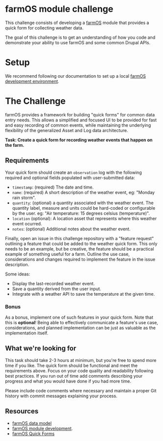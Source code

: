 # farmOS module challenge

This challenge consists of developing a [farmOS](https://farmos.org) module that provides a quick form for collecting weather data.

The goal of this challenge is to get an understanding of how you code and demonstrate your ability to use farmOS and some common Drupal APIs.

# Setup

We recommend following our documentation to set up a local [farmOS development environment](https://farmos.org/development/environment/).

# The Challenge

farmOS provides a framework for building "quick forms" for common data entry needs. This allows a simplified and focused UI to be provided for fast and easy recording of common events, while maintaining the underlying flexibility of the generalized Asset and Log data architecture.

**Task: Create a quick form for recording weather events that happen on the farm.**

## Requirements

Your quick form should create an `observation` log with the following required and optional fields populated with user-submitted data:
- `timestamp`: (required) The date and time.
- `name`: (required) A short description of the weather event, eg: "Monday rain storm".
- `quantity`: (optional) a quantity associated with the weather event. The quantity label, measure and units could be hard-coded or configurable by the user. eg: "Air temperature: 15 degrees celsius (temperature)".
- `location` (optional): A location asset that represents where this weather event ocurred.
- `notes`: (optional) Additional notes about the weather event.

Finally, open an issue in this challenge repository with a "feature request" outlining a feature that could be added to the weather quick form. This only needs to be an example, but be creative, the feature should be a practical example of something useful for a farm. Outline the use case, considerations and changes required to implement the feature in the issue description.

Some ideas:
- Display the last-recorded weather event.
- Save a quantity derived from the user input.
- Integrate with a weather API to save the temperature at the given time.

### Bonus

As a bonus, implement one of such features in your quick form. Note that this is **optional**! Being able to effectively communicate a feature's use case, considerations, and planned implementation can be just as valuable as the implementation itself.

## What we're looking for

This task should take 2-3 hours at minimum, but you're free to spend more time if you like. The quick form should be functional and meet the requirements above. Focus on your code quality and readability following best practices. If you run out of time add comments describing your progress and what you would have done if you had more time.

Please include code comments where necessary and maintain a proper Git history with commit messages explaining your process.

## Resources

- [farmOS data model](https://farmos.org/model/)
- [farmOS module development](https://farmos.org/development/module/).
- [farmOS Quick Forms](https://farmos.org/development/module/quick/)


